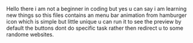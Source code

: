 Hello there
i am not a beginner in coding but yes u can say i am learning new things so this files contains an menu bar animation from hamburger icon 
which is simple but little unique u can run it to see the preview by default the buttons dont do specific task 
rather then redirect u to some randome websites.
